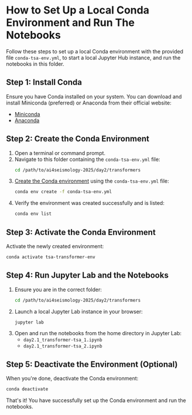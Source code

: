 # How to Set Up a Local Conda Environment and Run The Notebooks

Follow these steps to set up a local Conda environment with the provided file `conda-tsa-env.yml`, to start a local Jupyter Hub instance, and run the notebooks in this folder.

## Step 1: Install Conda
Ensure you have Conda installed on your system. You can download and install Miniconda (preferred) or Anaconda from their official website:
- [Miniconda](https://www.anaconda.com/download/success#miniconda)
- [Anaconda](https://www.anaconda.com/download/success)

## Step 2: Create the Conda Environment
1. Open a terminal or command prompt.
2. Navigate to this folder containing the `conda-tsa-env.yml` file:
    ```bash
    cd /path/to/ai4seismology-2025/day2/transformers
    ```
3. [Create the Conda environment](https://docs.conda.io/projects/conda/en/latest/commands/env/create.html) using the `conda-tsa-env.yml` file:
    ```bash
    conda env create -f conda-tsa-env.yml
    ```
4. Verify the environment was created successfully and is listed:
    ```bash
    conda env list
    ```

## Step 3: Activate the Conda Environment
Activate the newly created environment:
```bash
conda activate tsa-transformer-env
```

## Step 4: Run Jupyter Lab and the Notebooks
1. Ensure you are in the correct folder:
    ```bash
    cd /path/to/ai4seismology-2025/day2/transformers
    ```
2. Launch a local Jupyter Lab instance in your browser:
    ```bash
    jupyter lab
    ```
3. Open and run the notebooks from the home directory in Jupyter Lab:
    - `day2.1_transformer-tsa_1.ipynb`
    - `day2.1_transformer-tsa_2.ipynb`

## Step 5: Deactivate the Environment (Optional)
When you're done, deactivate the Conda environment:
```bash
conda deactivate
```

That's it! You have successfully set up the Conda environment and run the notebooks.
